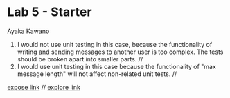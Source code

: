 # Lab 5 - Starter
Ayaka Kawano

1) I would not use unit testing in this case, because the functionality of writing and sending messages to another user is too complex. The tests should be broken apart into smaller parts. //
2) I would use unit testing in this case because the functionality of "max message length" will not affect non-related unit tests. //

[expose link](https://ayakak172.github.io/Lab5_Starter/expose.html) //
[explore link](https://ayakak172.github.io/Lab5_Starter/explore.html)
